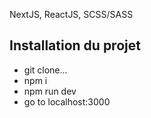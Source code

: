 NextJS, ReactJS, SCSS/SASS

## Installation du projet

- git clone...
- npm i
- npm run dev
- go to localhost:3000

